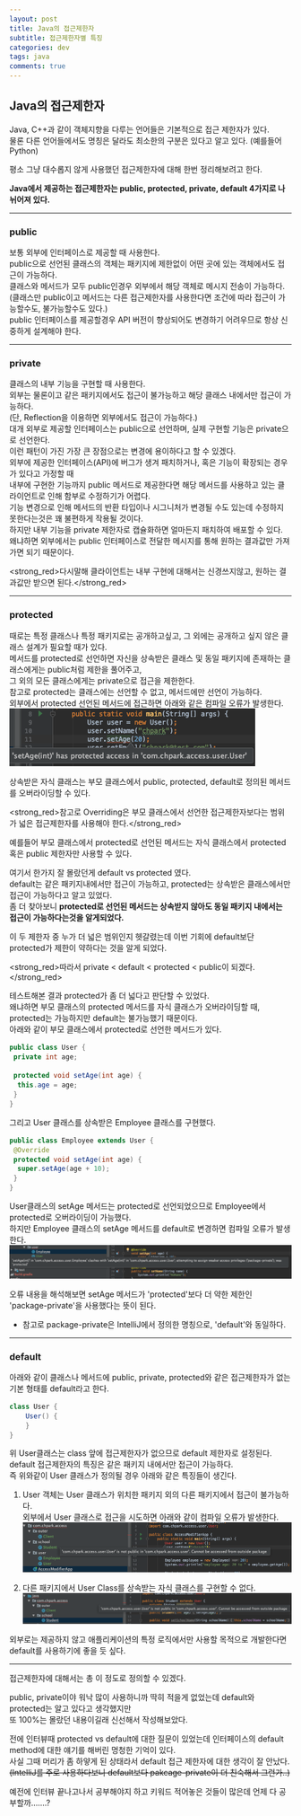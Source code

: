 ```yaml
---
layout: post
title: Java의 접근제한자
subtitle: 접근제한자별 특징
categories: dev
tags: java
comments: true
---
```


## Java의 접근제한자  

Java, C++과 같이 객체지향을 다루는 언어들은 기본적으로 접근 제한자가 있다.  
물론 다른 언어들에서도 명칭은 달라도 최소한의 구분은 있다고 알고 있다. (예를들어 Python)  

평소 그냥 대수롭지 않게 사용했던 접근제한자에 대해 한번 정리해보려고 한다.  

__Java에서 제공하는 접근제한자는 public, protected, private, default 4가지로 나뉘어져 있다.__  

---

### public  

보통 외부에 인터페이스로 제공할 때 사용한다.  
public으로 선언된 클래스의 객체는 패키지에 제한없이 어떤 곳에 있는 객체에서도 접근이 가능하다.  
클래스와 메서드가 모두 public인경우 외부에서 해당 객체로 메시지 전송이 가능하다.  
(클래스만 public이고 메서드는 다른 접근제한자를 사용한다면 조건에 따라 접근이 가능할수도, 불가능할수도 있다.)  
public 인터페이스를 제공할경우 API 버전이 향상되어도 변경하기 어려우므로 항상 신중하게 설계해야 한다.  

---  

### private  

클래스의 내부 기능을 구현할 때 사용한다.  
외부는 물론이고 같은 패키지에서도 접근이 불가능하고 해당 클래스 내에서만 접근이 가능하다.  
(단, Reflection을 이용하면 외부에서도 접근이 가능하다.)  
대개 외부로 제공할 인터페이스는 public으로 선언하며, 실제 구현할 기능은 private으로 선언한다.  
이런 패턴이 가진 가장 큰 장점으로는 변경에 용이하다고 할 수 있겠다.  
외부에 제공한 인터페이스(API)에 버그가 생겨 패치하거나, 혹은 기능이 확장되는 경우가 있다고 가정할 때  
내부에 구현한 기능까지 public 메서드로 제공한다면 해당 메서드를 사용하고 있는 클라이언트로 인해 함부로 수정하기가 어렵다.  
기능 변경으로 인해 메서드의 반환 타입이나 시그니처가 변경될 수도 있는데 수정하지 못한다는것은 꽤 불편하게 작용될 것이다.  
하지만 내부 기능을 private 제한자로 캡슐화하면 얼마든지 패치하여 배포할 수 있다.  
왜냐하면 외부에서는 public 인터페이스로 전달한 메시지를 통해 원하는 결과값만 가져가면 되기 때문이다.  
  
<strong_red>다시말해 클라이언트는 내부 구현에 대해서는 신경쓰지않고, 원하는 결과값만 받으면 된다.</strong_red>  

---

### protected  

때로는 특정 클래스나 특정 패키지로는 공개하고싶고, 그 외에는 공개하고 싶지 않은 클래스 설계가 필요할 때가 있다.  
메서드를 protected로 선언하면 자신을 상속받은 클래스 및 동일 패키지에 존재하는 클래스에게는 public처럼 제한을 풀어주고,  
그 외의 모든 클래스에게는 private으로 접근을 제한한다.  
참고로 protected는 클래스에는 선언할 수 없고, 메서드에만 선언이 가능하다.  
외부에서 protected 선언된 메서드에 접근하면 아래와 같은 컴파일 오류가 발생한다.  
![Alt](/assets/img/dev/java/java_access_modifier_protected_cannot_call.png)

상속받은 자식 클래스는 부모 클래스에서 public, protected, default로 정의된 메서드를 오버라이딩할 수 있다.  
  
<strong_red>참고로 Overriding은 부모 클래스에서 선언한 접근제한자보다는 범위가 넓은 접근제한자를 사용해야 한다.</strong_red>  
  
예를들어 부모 클래스에서 protected로 선언된 메서드는 자식 클래스에서 protected 혹은 public 제한자만 사용할 수 있다.  

여기서 한가지 잘 몰랐던게 default vs protected 였다.  
default는 같은 패키지내에서만 접근이 가능하고, protected는 상속받은 클래스에서만 접근이 가능하다고 알고 있었다.  
좀 더 찾아보니 __protected로 선언된 메서드는 상속받지 않아도 동일 패키지 내에서는 접근이 가능하다는것을 알게되었다.__  

이 두 제한자 중 누가 더 넓은 범위인지 헷갈렸는데 이번 기회에 default보단 protected가 제한이 약하다는 것을 알게 되었다.  
  
<strong_red>따라서 private < default < protected < public이 되겠다.</strong_red>  
  
테스트해본 결과 protected가 좀 더 넓다고 판단할 수 있었다.  
왜냐하면 부모 클래스의 protected 메서드를 자식 클래스가 오버라이딩할 때, protected는 가능하지만 default는 불가능했기 때문이다.  
아래와 같이 부모 클래스에서 protected로 선언한 메서드가 있다.  

```java
public class User {
 private int age;

 protected void setAge(int age) {
  this.age = age;
 }
}
```

그리고 User 클래스를 상속받은 Employee 클래스를 구현했다.  

```java
public class Employee extends User {
 @Override
 protected void setAge(int age) {
  super.setAge(age + 10);
 }
}
```

User클래스의 setAge 메서드는 protected로 선언되었으므로 Employee에서 protected로 오버라이딩이 가능했다.  
하지만 Employee 클래스의 setAge 메서드를 default로 변경하면 컴파일 오류가 발생한다.  
![Alt](/assets/img/dev/java/java_access_modifier_protected_to_default_cannot_overriding.png)

오류 내용을 해석해보면 setAge 메서드가 'protected'보다 더 약한 제한인 'package-private'을 사용했다는 뜻이 된다.  

* 참고로 package-private은 IntelliJ에서 정의한 명칭으로, 'default'와 동일하다.  

---  

### default  

아래와 같이 클래스나 메서드에 public, private, protected와 같은 접근제한자가 없는 기본 형태를 default라고 한다.  

```java
class User {
    User() {
    }
}
```

위 User클래스는 class 앞에 접근제한자가 없으므로 default 제한자로 설정된다.  
default 접근제한자의 특징은 같은 패키지 내에서만 접근이 가능하다.  
즉 위와같이 User 클래스가 정의될 경우 아래와 같은 특징들이 생긴다.

1. User 객체는 User 클래스가 위치한 패키지 외의 다른 패키지에서 접근이 불가능하다.  
외부에서 User 클래스로 접근을 시도하면 아래와 같이 컴파일 오류가 발생한다.  
![Alt](/assets/img/dev/java/java_access_modifier_default_error.png)

2. 다른 패키지에서 User Class를 상속받는 자식 클래스를 구현할 수 없다.  
![Alt](/assets/img/dev/java/java_access_modifier_default_cannot_extends.png)

외부로는 제공하지 않고 애플리케이션의 특정 로직에서만 사용할 목적으로 개발한다면 default를 사용하기에 좋을 듯 싶다.  

---

접근제한자에 대해서는 총 이 정도로 정의할 수 있겠다.  

public, private이야 워낙 많이 사용하니까 딱히 적을게 없었는데 default와 protected는 알고 있다고 생각했지만  
또 100%는 몰랐던 내용이길래 신선해서 작성해보았다.  

전에 인터뷰때 protected vs default에 대한 질문이 있었는데 인터페이스의 default method에 대한 얘기를 해버린 멍청한 기억이 있다.  
사실 그때 머리가 좀 하얗게 된 상태라서 default 접근 제한자에 대한 생각이 잘 안났다.  
~~(IntelliJ를 주로 사용하다보니 default보다 pakcage-private이 더 친숙해서 그런가..)~~  

예전에 인터뷰 끝나고나서 공부해야지 하고 키워드 적어놓은 것들이 많은데 언제 다 공부할까.......?